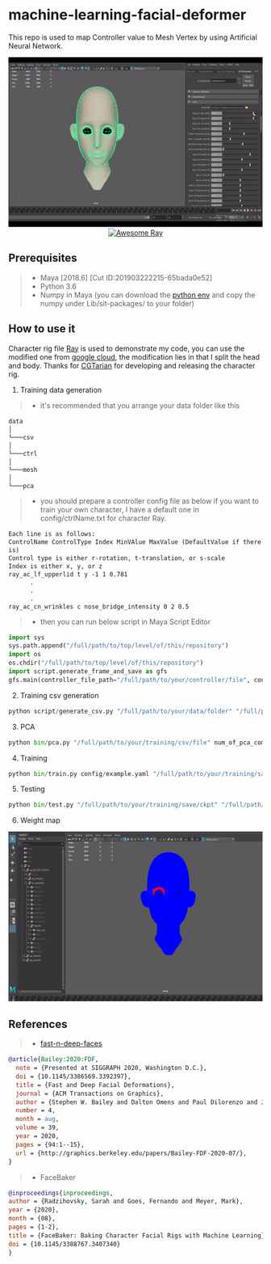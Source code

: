 # machine-learning-facial-deformer
This repo is used to map Controller value to Mesh Vertex by using Artificial Neural Network.

<div align=center><img src="image/ray.gif"></div>

<div align="center">
  <a href="https://www.youtube.com/watch?v=teCuM4sGZE0"><img src="https://yt-embed.herokuapp.com/embed?v=teCuM4sGZE0" alt="Awesome Ray"></a>
</div>

## Prerequisites
> * Maya [2018.6] [Cut ID:201903222215-65bada0e52]
> * Python 3.6
> * Numpy in Maya (you can download the [python env](http://p-nand-q.com/python/2015.07.12-Python2710-x64.7z) and copy the numpy under Lib/sit-packages/ to your folder)

## How to use it
Character rig file [Ray](https://www.cgtarian.com/maya-character-rigs/download-free-3d-character-ray.html) is used to demonstrate my code, you can use the modified one from [google cloud](https://drive.google.com/file/d/1DuBFxXbvfaKBhhJHx0MpdswHszDL27Lz/view?usp=sharing), the modification lies in that I split the head and body. Thanks for [CGTarian](https://www.cgtarian.com/) for developing and releasing the character rig.

1. Training data generation
> * it's recommended that you arrange your data folder like this
```
data
│
└───csv
│
└───ctrl
│
└───mesh
│   
└───pca
```
> * you should prepare a controller config file as below if you want to train your own character, I have a default one in config/ctrlName.txt for character Ray.
```
Each line is as follows:
ControlName ControlType Index MinVAlue MaxValue (DefaultValue if there is)
Control type is either r-rotation, t-translation, or s-scale
Index is either x, y, or z
ray_ac_lf_upperlid t y -1 1 0.781
      .
      .
      .
ray_ac_cn_wrinkles c nose_bridge_intensity 0 2 0.5
```
> * then you can run below script in Maya Script Editor
```python in Maya
import sys
sys.path.append("/full/path/to/top/level/of/this/repository")
import os
os.chdir("/full/path/to/top/level/of/this/repository")
import script.generate_frame_and_save as gfs
gfs.main(controller_file_path="/full/path/to/your/controller/file", controller_save_path="/full/path/to/your/controller/save/folder", mesh_node_name="head_mdl", mesh_save_path="/full/path/to/your/mesh/save/folder", frame_num=num_of_frames_to_generate)
```
2. Training csv generation
```python on host machine
python script/generate_csv.py "/full/path/to/your/data/folder" "/full/path/to/your/csv/folder"
```
3. PCA
```python on host machine
python bin/pca.py "/full/path/to/your/training/csv/file" num_of_pca_components
```
4. Training
```python on host machine
python bin/train.py config/example.yaml "/full/path/to/your/training/save/folder" --num_workers=4 --device_ids=0
```
5. Testing
```python on host machine
python bin/test.py "/full/path/to/your/training/save/ckpt" "/full/path/to/your/training/config/file" "/full/path/to/your/test/csv/file"
```
6. Weight map
<div align=center><img src="image/ray-weightmap.gif"></div>

## References
> * [fast-n-deep-faces](https://github.com/stephen-w-bailey/fast-n-deep-faces)
```bibtex
@article{Bailey:2020:FDF,
  note = {Presented at SIGGRAPH 2020, Washington D.C.},
  doi = {10.1145/3386569.3392397},
  title = {Fast and Deep Facial Deformations},
  journal = {ACM Transactions on Graphics},
  author = {Stephen W. Bailey and Dalton Omens and Paul Dilorenzo and James F. O'Brien},
  number = 4,
  month = aug,
  volume = 39,
  year = 2020,
  pages = {94:1--15},
  url = {http://graphics.berkeley.edu/papers/Bailey-FDF-2020-07/},
}
```

> * FaceBaker
```bibtex
@inproceedings{inproceedings,
author = {Radzihovsky, Sarah and Goes, Fernando and Meyer, Mark},
year = {2020},
month = {08},
pages = {1-2},
title = {FaceBaker: Baking Character Facial Rigs with Machine Learning},
doi = {10.1145/3388767.3407340}
}
```
